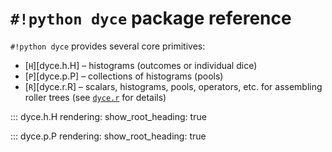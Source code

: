 <!---
  Copyright and other protections apply. Please see the accompanying LICENSE file for
  rights and restrictions governing use of this software. All rights not expressly
  waived or licensed are reserved. If that file is missing or appears to be modified
  from its original, then please contact the author before viewing or using this
  software in any capacity.

  !!!!!!!!!!!!!!!!!!!!!!!!!!!!!!!!!!!!!!!!!!!!!!!!!!!!!!!!!!!!!!!!!!!!
  !!!!!!!!!!!!!!! IMPORTANT: READ THIS BEFORE EDITING! !!!!!!!!!!!!!!!
  !!!!!!!!!!!!!!!!!!!!!!!!!!!!!!!!!!!!!!!!!!!!!!!!!!!!!!!!!!!!!!!!!!!!
  Please keep each sentence on its own unwrapped line.
  It looks like crap in a text editor, but it has no effect on rendering, and it allows much more useful diffs.
  Thank you!
-->

# ``#!python dyce`` package reference

``#!python dyce`` provides several core primitives:

* [``H``][dyce.h.H] – histograms (outcomes or individual dice)
* [``P``][dyce.p.P] – collections of histograms (pools)
* [``R``][dyce.r.R] – scalars, histograms, pools, operators, etc. for assembling roller trees (see [``dyce.r``](dyce.r.md) for details)

::: dyce.h.H
    rendering:
      show_root_heading: true

::: dyce.p.P
    rendering:
      show_root_heading: true
